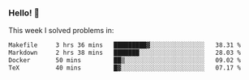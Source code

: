 ### Hello! 👋

This week I solved problems in:

<!--START_SECTION:waka-->

```txt
Makefile     3 hrs 36 mins   █████████▓░░░░░░░░░░░░░░░   38.31 %
Markdown     2 hrs 38 mins   ███████░░░░░░░░░░░░░░░░░░   28.03 %
Docker       50 mins         ██▒░░░░░░░░░░░░░░░░░░░░░░   09.02 %
TeX          40 mins         █▓░░░░░░░░░░░░░░░░░░░░░░░   07.17 %
```

<!--END_SECTION:waka-->
